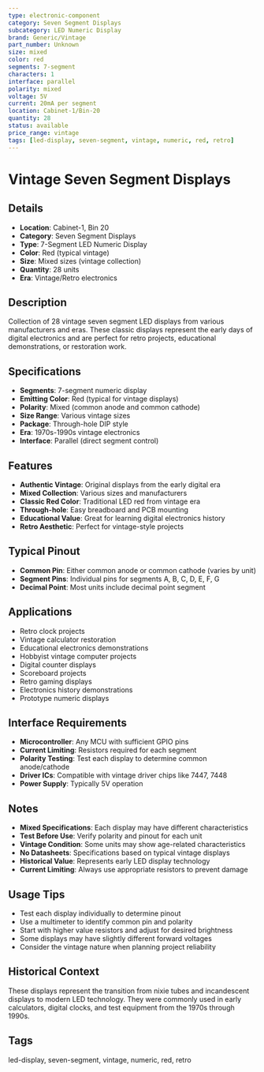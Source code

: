 ```yaml
---
type: electronic-component
category: Seven Segment Displays
subcategory: LED Numeric Display
brand: Generic/Vintage
part_number: Unknown
size: mixed
color: red
segments: 7-segment
characters: 1
interface: parallel
polarity: mixed
voltage: 5V
current: 20mA per segment
location: Cabinet-1/Bin-20
quantity: 28
status: available
price_range: vintage
tags: [led-display, seven-segment, vintage, numeric, red, retro]
---
```


# Vintage Seven Segment Displays

## Details
- **Location**: Cabinet-1, Bin 20
- **Category**: Seven Segment Displays
- **Type**: 7-Segment LED Numeric Display
- **Color**: Red (typical vintage)
- **Size**: Mixed sizes (vintage collection)
- **Quantity**: 28 units
- **Era**: Vintage/Retro electronics

## Description
Collection of 28 vintage seven segment LED displays from various manufacturers and eras. These classic displays represent the early days of digital electronics and are perfect for retro projects, educational demonstrations, or restoration work.

## Specifications
- **Segments**: 7-segment numeric display
- **Emitting Color**: Red (typical for vintage displays)
- **Polarity**: Mixed (common anode and common cathode)
- **Size Range**: Various vintage sizes
- **Package**: Through-hole DIP style
- **Era**: 1970s-1990s vintage electronics
- **Interface**: Parallel (direct segment control)

## Features
- **Authentic Vintage**: Original displays from the early digital era
- **Mixed Collection**: Various sizes and manufacturers
- **Classic Red Color**: Traditional LED red from vintage era
- **Through-hole**: Easy breadboard and PCB mounting
- **Educational Value**: Great for learning digital electronics history
- **Retro Aesthetic**: Perfect for vintage-style projects

## Typical Pinout
- **Common Pin**: Either common anode or common cathode (varies by unit)
- **Segment Pins**: Individual pins for segments A, B, C, D, E, F, G
- **Decimal Point**: Most units include decimal point segment

## Applications
- Retro clock projects
- Vintage calculator restoration
- Educational electronics demonstrations
- Hobbyist vintage computer projects
- Digital counter displays
- Scoreboard projects
- Retro gaming displays
- Electronics history demonstrations
- Prototype numeric displays

## Interface Requirements
- **Microcontroller**: Any MCU with sufficient GPIO pins
- **Current Limiting**: Resistors required for each segment
- **Polarity Testing**: Test each display to determine common anode/cathode
- **Driver ICs**: Compatible with vintage driver chips like 7447, 7448
- **Power Supply**: Typically 5V operation

## Notes
- **Mixed Specifications**: Each display may have different characteristics
- **Test Before Use**: Verify polarity and pinout for each unit
- **Vintage Condition**: Some units may show age-related characteristics
- **No Datasheets**: Specifications based on typical vintage displays
- **Historical Value**: Represents early LED display technology
- **Current Limiting**: Always use appropriate resistors to prevent damage

## Usage Tips
- Test each display individually to determine pinout
- Use a multimeter to identify common pin and polarity
- Start with higher value resistors and adjust for desired brightness
- Some displays may have slightly different forward voltages
- Consider the vintage nature when planning project reliability

## Historical Context
These displays represent the transition from nixie tubes and incandescent displays to modern LED technology. They were commonly used in early calculators, digital clocks, and test equipment from the 1970s through 1990s.

## Tags
led-display, seven-segment, vintage, numeric, red, retro
